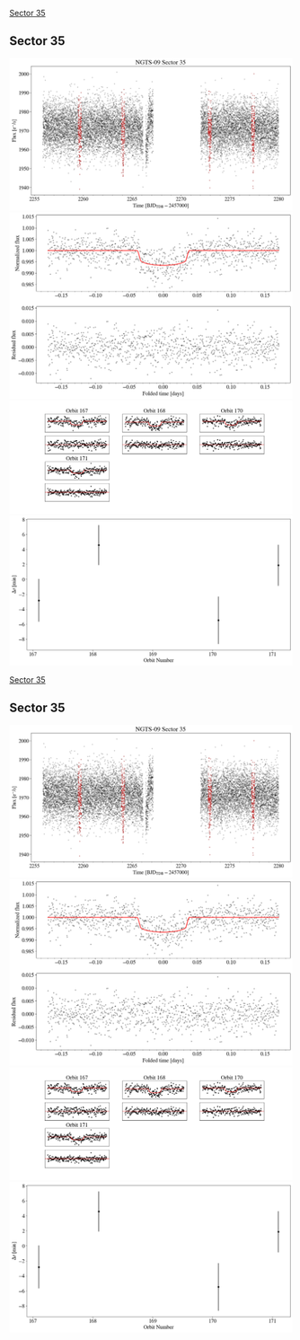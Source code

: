 [Sector 35](#sector35)

<a name = "sector35"></a>
## Sector 35
![alt text](/tt/NGTS-09_Sector_35/NGTS-09_Sector_35_a_TimeSeries.png)
![alt text](/tt/NGTS-09_Sector_35/NGTS-09_Sector_35_b_FoldedLightCurve.png)
![alt text](/tt/NGTS-09_Sector_35/NGTS-09_Sector_35_b_IndividualTransitsWithFit.png)
![alt text](/tt/NGTS-09_Sector_35/NGTS-09_Sector_35_c_TimingResiduals.png)

[Sector 35](#sector35)

<a name = "sector35"></a>
## Sector 35
![alt text](/tt/NGTS-09_Sector_35/NGTS-09_Sector_35_a_TimeSeries.png)
![alt text](/tt/NGTS-09_Sector_35/NGTS-09_Sector_35_b_FoldedLightCurve.png)
![alt text](/tt/NGTS-09_Sector_35/NGTS-09_Sector_35_b_IndividualTransitsWithFit.png)
![alt text](/tt/NGTS-09_Sector_35/NGTS-09_Sector_35_c_TimingResiduals.png)

